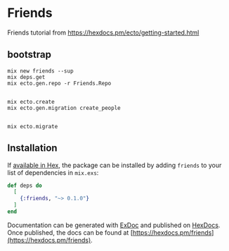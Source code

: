 # Friends

Friends tutorial from https://hexdocs.pm/ecto/getting-started.html

## bootstrap

```
mix new friends --sup
mix deps.get
mix ecto.gen.repo -r Friends.Repo


mix ecto.create
mix ecto.gen.migration create_people


mix ecto.migrate

```

## Installation

If [available in Hex](https://hex.pm/docs/publish), the package can be installed
by adding `friends` to your list of dependencies in `mix.exs`:

```elixir
def deps do
  [
    {:friends, "~> 0.1.0"}
  ]
end
```

Documentation can be generated with [ExDoc](https://github.com/elixir-lang/ex_doc)
and published on [HexDocs](https://hexdocs.pm). Once published, the docs can
be found at [https://hexdocs.pm/friends](https://hexdocs.pm/friends).


